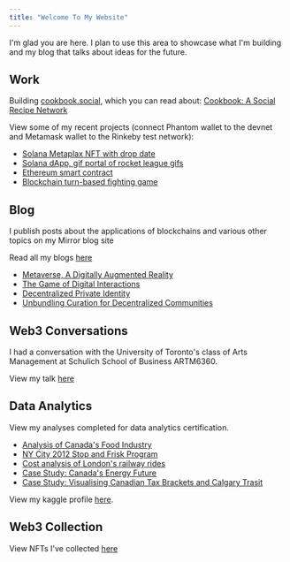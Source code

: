 ```yaml
---
title: "Welcome To My Website"
---
```


I'm glad you are here. I plan to use this area to showcase what I'm building and my blog that talks about ideas for the future.

## Work

Building [cookbook.social](https://cookbook.social/), which you can read about: [Cookbook: A Social Recipe Network](https://mirror.xyz/0x067a679B1b56A3CA58E2F4Eb77a157E61c95e9e4/YNsehRAs5Yxq77jD3gC2Sg6gB3k0VjI8eobZZrZU144)

View some of my recent projects (connect Phantom wallet to the devnet and Metamask wallet to the Rinkeby test network):
- [Solana Metaplax NFT with drop date](https://nft-drop-starter-project-alpha-lac.vercel.app/)
- [Solana dApp, gif portal of rocket league gifs](https://gif-portal-starter.krishnacd93.repl.co/)
- [Ethereum smart contract](https://recipe-portal.krishnacd93.repl.co/)
- [Blockchain turn-based fighting game](https://nft-game-starter-project.krishnacd93.repl.co)

## Blog
I publish posts about the applications of blockchains and various other topics on my Mirror blog site

Read all my blogs [here](https://mirror.xyz/0x067a679B1b56A3CA58E2F4Eb77a157E61c95e9e4)
- [Metaverse, A Digitally Augmented Reality](https://mirror.xyz/0x067a679B1b56A3CA58E2F4Eb77a157E61c95e9e4/eJZKJKIXNv1R4tMeWy-sqfF5mhwvJKX9VwXPvkw7bkM)
- [The Game of Digital Interactions](https://mirror.xyz/0x067a679B1b56A3CA58E2F4Eb77a157E61c95e9e4/TnK_s0pzxDtPmtMvvw5g_yJgX-Xo1IzcjTnRUw_Kuso)
- [Decentralized Private Identity](https://mirror.xyz/0x067a679B1b56A3CA58E2F4Eb77a157E61c95e9e4/rXHgNAFTsfPZgKfg3CRmHBRsdQk8nUSsZ58LBqKUwSM)
- [Unbundling Curation for Decentralized Communities](https://mirror.xyz/0x067a679B1b56A3CA58E2F4Eb77a157E61c95e9e4/qQgCQ6C3-szK32cjQ_TBopuY7Z74idVucnhp3n7cWck)

## Web3 Conversations
I had a conversation with the University of Toronto's class of Arts Management at Schulich School of Business ARTM6360.

View my talk [here](https://1drv.ms/v/s!AvCFI7fzKgPmhetul3-DVAFow1Q6OQ)

## Data Analytics
View my analyses completed for data analytics certification.
- [Analysis of Canada's Food Industry](https://github.com/KrishnaCD93/DAAN-Capstone-Project)
- [NY City 2012 Stop and Frisk Program](https://1drv.ms/w/s!AvCFI7fzKgPmhetpxLrag9dSMXvB2A?e=xBr5N6)
- [Cost analysis of London's railway rides](https://1drv.ms/b/s!AvCFI7fzKgPmhKtCoGOMavIMegviJg)
- [Case Study: Canada's Energy Future](https://1drv.ms/p/s!AvCFI7fzKgPmhIx0yaxBeR0Nxgq72g?e=QnN4xx)
- [Case Study: Visualising Canadian Tax Brackets and Calgary Trasit](https://1drv.ms/p/s!AvCFI7fzKgPmg_YMcITM59jB9VbJ7w?e=zehDBd)

View my kaggle profile [here](https://www.kaggle.com/krishnaduvvuri).

## Web3 Collection
View NFTs I've collected [here](https://opensea.io/krishnaD)


